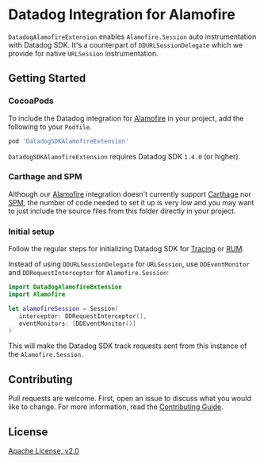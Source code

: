 # Datadog Integration for Alamofire

`DatadogAlamofireExtension` enables `Alamofire.Session` auto instrumentation with Datadog SDK.
It's a counterpart of `DDURLSessionDelegate` which we provide for native `URLSession` instrumentation.

## Getting Started

### CocoaPods

To include the Datadog integration for [Alamofire][1] in your project, add the
following to your `Podfile`.
```ruby
pod 'DatadogSDKAlamofireExtension'
```
`DatadogSDKAlamofireExtension` requires Datadog SDK `1.4.0` (or higher).

### Carthage and SPM

Although our [Alamofire][1] integration doesn't currently support [Carthage][2] nor [SPM][3], the number of code needed to set it up is very low and you may want to just include the source files from this folder directly in your project.

### Initial setup

Follow the regular steps for initializing Datadog SDK for [Tracing][4] or [RUM][5].

Instead of using `DDURLSessionDelegate` for `URLSession`, use `DDEventMonitor` and `DDRequestInterceptor` for `Alamofire.Session`:

```swift
import DatadogAlamofireExtension
import Alamofire

let alamofireSession = Session(
   interceptor: DDRequestInterceptor(),
   eventMonitors: [DDEventMonitor()]
)
```

This will make the Datadog SDK track requests sent from this instance of the `Alamofire.Session`.

## Contributing

Pull requests are welcome. First, open an issue to discuss what you would like to change. For more information, read the [Contributing Guide](../../../CONTRIBUTING.md).

## License

[Apache License, v2.0](../../../LICENSE)

[1]: https://github.com/Alamofire/Alamofire
[2]: https://github.com/Carthage/Carthage
[3]: https://swift.org/package-manager/
[4]: https://docs.datadoghq.com/tracing/setup/ios/
[5]: https://docs.datadoghq.com/real_user_monitoring/ios
